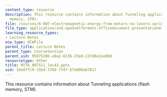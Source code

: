 ```yaml
---
content_type: resource
description: This resource contains information about Tunneling applications (flash
  memory, STM).
file: /courses/6-007-electromagnetic-energy-from-motors-to-lasers-spring-2011/16dd7fc931bd37687fd7b7a006a67817_MIT6_007S11_lec43.pptx
file_type: application/vnd.openxmlformats-officedocument.presentationml.presentation
learning_resource_types:
- Lecture Notes
ocw_type: OCWFile
parent_title: Lecture Notes
parent_type: CourseSection
parent_uid: 95875286-a9a2-6136-23ed-137d8e2aa90d
resourcetype: Other
title: MIT6_007S11_lec43.pptx
uid: 16dd7fc9-31bd-3768-7fd7-b7a006a67817
---
```

This resource contains information about Tunneling applications (flash memory, STM).

